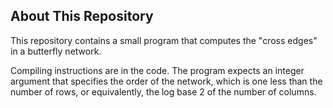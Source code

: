 ## About This Repository

This repository contains a small program that computes the "cross edges"
in a butterfly network.

Compiling instructions are in the code. The program expects an integer
argument that specifies the order of the network, which is one less than
the number of rows, or equivalently, the log base 2 of the number of
columns.
